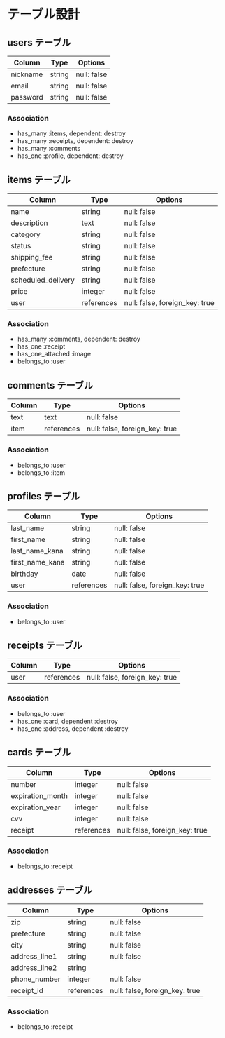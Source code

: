 # テーブル設計

## users テーブル

| Column   | Type   | Options     |
| -------- | ------ | ----------- |
| nickname | string | null: false |
| email    | string | null: false |
| password | string | null: false |

### Association

- has_many :items, dependent: destroy
- has_many :receipts, dependent: destroy
- has_many :comments
- has_one :profile, dependent: destroy

## items テーブル

| Column             | Type       | Options                        |
| ------------------ | ---------- | ------------------------------ |
| name               | string     | null: false                    |
| description        | text       | null: false                    |
| category           | string     | null: false                    |
| status             | string     | null: false                    |
| shipping_fee       | string     | null: false                    |
| prefecture         | string     | null: false                    |
| scheduled_delivery | string     | null: false                    |
| price              | integer    | null: false                    |
| user               | references | null: false, foreign_key: true |

### Association

- has_many :comments, dependent: destroy
- has_one :receipt
- has_one_attached :image
- belongs_to :user

## comments テーブル

| Column | Type       | Options                        |
| ------ | ---------- | ------------------------------ |
| text   | text       | null: false                    |
| item   | references | null: false, foreign_key: true |

### Association

- belongs_to :user
- belongs_to :item

## profiles テーブル

| Column          | Type       | Options                        |
| --------------- | ---------- | ------------------------------ |
| last_name       | string     | null: false                    |
| first_name      | string     | null: false                    |
| last_name_kana  | string     | null: false                    |
| first_name_kana | string     | null: false                    |
| birthday        | date       | null: false                    |
| user            | references | null: false, foreign_key: true |

### Association

- belongs_to :user

## receipts テーブル

| Column | Type       | Options                        |
| ------ | ---------- | ------------------------------ |
| user   | references | null: false, foreign_key: true |

### Association

- belongs_to :user
- has_one :card, dependent :destroy
- has_one :address, dependent :destroy

## cards テーブル

| Column           | Type       | Options                        |
| ---------------- | ---------- | ------------------------------ |
| number           | integer    | null: false                    |
| expiration_month | integer    | null: false                    |
| expiration_year  | integer    | null: false                    |
| cvv              | integer    | null: false                    |
| receipt          | references | null: false, foreign_key: true |

### Association

- belongs_to :receipt

## addresses テーブル

| Column        | Type       | Options                        |
| ------------- | ---------- | ------------------------------ |
| zip           | string     | null: false                    |
| prefecture    | string     | null: false                    |
| city          | string     | null: false                    |
| address_line1 | string     | null: false                    |
| address_line2 | string     |                                |
| phone_number  | integer    | null: false                    |
| receipt_id    | references | null: false, foreign_key: true |

### Association

- belongs_to :receipt
